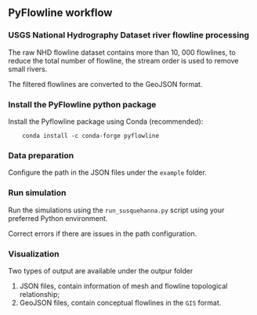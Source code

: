## PyFlowline workflow

### USGS National Hydrography Dataset river flowline processing


The raw NHD flowline dataset contains more than 10, 000 flowlines, to reduce the total number of flowline, the stream order is used to remove small rivers.

The filtered flowlines are converted to the GeoJSON format.

### Install the PyFlowline python package

Install the Pyflowline package using Conda (recommended):

        conda install -c conda-forge pyflowline

### Data preparation

Configure the path in the JSON files under the `example` folder.

### Run simulation

Run the simulations using the `run_susquehanna.py` script using your preferred Python environment.

Correct errors if there are issues in the path configuration.

### Visualization

Two types of output are available under the outpur folder
1. JSON files, contain information of mesh and flowline topological relationship;
2. GeoJSON files, contain conceptual flowlines in the `GIS` format.

